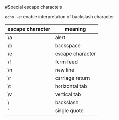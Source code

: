 #Special escape characters 

`echo -e`: enable interpretation of backslash character
 
escape character | meaning 
--- | ---
\a | alert
\b | backspace
\e | escape character
\f | form feed
\n | new line
\r | carriage return
\t | horizontal tab
\v | vertical tab
\\ | backslash
\' | single quote
